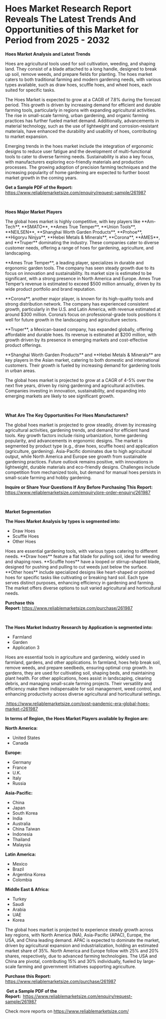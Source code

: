 <p><h1>Hoes Market Research Report Reveals The Latest Trends And Opportunities of this Market for Period from 2025 - 2032</h1></p><p><strong>Hoes Market Analysis and Latest Trends</strong></p>
<p><p>Hoes are agricultural tools used for soil cultivation, weeding, and shaping land. They consist of a blade attached to a long handle, designed to break up soil, remove weeds, and prepare fields for planting. The hoes market caters to both traditional farming and modern gardening needs, with various types available, such as draw hoes, scuffle hoes, and wheel hoes, each suited for specific tasks.</p><p>The Hoes Market is expected to grow at a CAGR of 7.8% during the forecast period. This growth is driven by increasing demand for efficient and durable farming tools, particularly in regions with expanding agricultural activities. The rise in small-scale farming, urban gardening, and organic farming practices has further fueled market demand. Additionally, advancements in material technology, such as the use of lightweight and corrosion-resistant materials, have enhanced the durability and usability of hoes, contributing to market expansion.</p><p>Emerging trends in the hoes market include the integration of ergonomic designs to reduce user fatigue and the development of multi-functional tools to cater to diverse farming needs. Sustainability is also a key focus, with manufacturers exploring eco-friendly materials and production processes. The growing adoption of precision farming techniques and the increasing popularity of home gardening are expected to further boost market growth in the coming years.</p></p>
<p><strong>Get a Sample PDF of the Report:&nbsp;</strong> <a href="https://www.reliablemarketsize.com/enquiry/request-sample/261987?utm_campaign=1845&utm_medium=2&utm_source=Github&utm_content=ia&utm_term=21012025&utm_id=hoes">https://www.reliablemarketsize.com/enquiry/request-sample/261987</a></p>
<p>&nbsp;</p>
<p><strong>Hoes Major Market Players</strong></p>
<p><p>The global hoes market is highly competitive, with key players like **Am-Tech**, **SMATO**, **Ames True Temper**, **Union Tools**, **NEILSEN**, **Shanghai Worth Garden Products**, **Prohoe**, **Higoryu Ninjya**, **Hebei Metals & Minerals**, **Corona**, **AMES**, and **Truper** dominating the industry. These companies cater to diverse customer needs, offering a range of hoes for gardening, agriculture, and landscaping.</p><p>**Ames True Temper**, a leading player, specializes in durable and ergonomic garden tools. The company has seen steady growth due to its focus on innovation and sustainability. Its market size is estimated to be significant, with a strong presence in North America and Europe. Ames True Temper’s revenue is estimated to exceed $500 million annually, driven by its wide product portfolio and brand reputation.</p><p>**Corona**, another major player, is known for its high-quality tools and strong distribution network. The company has experienced consistent growth, particularly in the U.S. and Latin America, with revenue estimated at around $300 million. Corona’s focus on professional-grade tools positions it well for future growth in the landscaping and agriculture sectors.</p><p>**Truper**, a Mexican-based company, has expanded globally, offering affordable and durable hoes. Its revenue is estimated at $200 million, with growth driven by its presence in emerging markets and cost-effective product offerings.</p><p>**Shanghai Worth Garden Products** and **Hebei Metals & Minerals** are key players in the Asian market, catering to both domestic and international customers. Their growth is fueled by increasing demand for gardening tools in urban areas.</p><p>The global hoes market is projected to grow at a CAGR of 4-5% over the next five years, driven by rising gardening and agricultural activities. Companies investing in innovation, sustainability, and expanding into emerging markets are likely to see significant growth.</p></p>
<p>&nbsp;</p>
<p><strong>What Are The Key Opportunities For Hoes Manufacturers?</strong></p>
<p><p>The global hoes market is projected to grow steadily, driven by increasing agricultural activities, gardening trends, and demand for efficient hand tools. Key growth factors include rising urbanization, home gardening popularity, and advancements in ergonomic designs. The market is segmented by product type (e.g., draw hoes, scuffle hoes) and application (agriculture, gardening). Asia-Pacific dominates due to high agricultural output, while North America and Europe see growth from sustainable gardening practices. Future outlook remains positive, with innovations in lightweight, durable materials and eco-friendly designs. Challenges include competition from mechanized tools, but demand for manual hoes persists in small-scale farming and hobby gardening.</p></p>
<p><strong>Inquire or Share Your Questions If Any Before Purchasing This Report:</strong> <a href="https://www.reliablemarketsize.com/enquiry/pre-order-enquiry/261987?utm_campaign=1845&utm_medium=2&utm_source=Github&utm_content=ia&utm_term=21012025&utm_id=hoes">https://www.reliablemarketsize.com/enquiry/pre-order-enquiry/261987</a></p>
<p>&nbsp;</p>
<p><strong>Market Segmentation</strong></p>
<p><strong>The Hoes Market Analysis by types is segmented into:</strong></p>
<p><ul><li>Draw Hoes</li><li>Scuffle Hoes</li><li>Other Hoes</li></ul></p>
<p><p>Hoes are essential gardening tools, with various types catering to different needs. **Draw hoes** feature a flat blade for pulling soil, ideal for weeding and shaping rows. **Scuffle hoes** have a looped or stirrup-shaped blade, designed for pushing and pulling to cut weeds just below the surface. **Other hoes** include specialized designs like heart-shaped or pointed hoes for specific tasks like cultivating or breaking hard soil. Each type serves distinct purposes, enhancing efficiency in gardening and farming. The market offers diverse options to suit varied agricultural and horticultural needs.</p></p>
<p><strong>Purchase this Report:&nbsp;</strong><a href="https://www.reliablemarketsize.com/purchase/261987?utm_campaign=1845&utm_medium=2&utm_source=Github&utm_content=ia&utm_term=21012025&utm_id=hoes">https://www.reliablemarketsize.com/purchase/261987</a></p>
<p>&nbsp;</p>
<p><strong>The Hoes Market Industry Research by Application is segmented into:</strong></p>
<p><ul><li>Farmland</li><li>Garden</li><li>Application 3</li></ul></p>
<p><p>Hoes are essential tools in agriculture and gardening, widely used in farmland, gardens, and other applications. In farmland, hoes help break soil, remove weeds, and prepare seedbeds, ensuring optimal crop growth. In gardens, they are used for cultivating soil, shaping beds, and maintaining plant health. For other applications, hoes assist in landscaping, clearing debris, and managing small-scale farming projects. Their versatility and efficiency make them indispensable for soil management, weed control, and enhancing productivity across diverse agricultural and horticultural settings.</p></p>
<p><a href="https://www.reliablemarketsize.com/post-pandemic-era-global-hoes-market-r261987?utm_campaign=1845&utm_medium=2&utm_source=Github&utm_content=ia&utm_term=21012025&utm_id=hoes">&nbsp;https://www.reliablemarketsize.com/post-pandemic-era-global-hoes-market-r261987</a></p>
<p><strong>In terms of Region, the Hoes Market Players available by Region are:</strong></p>
<p>
    <p> <strong> North America: </strong>
        <ul>
            <li>United States</li>
            <li>Canada</li>
        </ul>
        </p> 
    <p> <strong> Europe: </strong>
        <ul>
            <li>Germany</li>
            <li>France</li>
            <li>U.K.</li>
            <li>Italy</li>
            <li>Russia</li>
        </ul>
        </p> 
    <p> <strong> Asia-Pacific: </strong>
        <ul>
            <li>China</li>
            <li>Japan</li>
            <li>South Korea</li>
            <li>India</li>
            <li>Australia</li>
            <li>China Taiwan</li>
            <li>Indonesia</li>
            <li>Thailand</li>
            <li>Malaysia</li>
        </ul>
        </p> 
    <p> <strong> Latin America: </strong>
        <ul>
            <li>Mexico</li>
            <li>Brazil</li>
            <li>Argentina Korea</li>
            <li>Colombia</li>
        </ul>
        </p> 
    <p> <strong> Middle East & Africa: </strong>
        <ul>
            <li>Turkey</li>
            <li>Saudi</li>
            <li>Arabia</li>
            <li>UAE</li>
            <li>Korea</li>
        </ul>
    </p>
    </p>
<p><p>The global hoes market is projected to experience steady growth across key regions, with North America (NA), Asia-Pacific (APAC), Europe, the USA, and China leading demand. APAC is expected to dominate the market, driven by agricultural expansion and industrialization, holding an estimated market share of 35%. North America and Europe follow with 25% and 20% shares, respectively, due to advanced farming technologies. The USA and China are pivotal, contributing 15% and 30% individually, fueled by large-scale farming and government initiatives supporting agriculture.</p></p>
<p><strong>Purchase this Report: </strong><a href="https://www.reliablemarketsize.com/purchase/261987?utm_campaign=1845&utm_medium=2&utm_source=Github&utm_content=ia&utm_term=21012025&utm_id=hoes">https://www.reliablemarketsize.com/purchase/261987</a></p>
<p>&nbsp;<strong>Get a Sample PDF of the Report:&nbsp;&nbsp;</strong><a href="https://www.reliablemarketsize.com/enquiry/request-sample/261987?utm_campaign=1845&utm_medium=2&utm_source=Github&utm_content=ia&utm_term=21012025&utm_id=hoes">https://www.reliablemarketsize.com/enquiry/request-sample/261987</a></p>
<p><strong></strong></p>
<p>Check more reports on <a href="https://www.reliablemarketsize.com/?utm_campaign=1845&utm_medium=2&utm_source=Github&utm_content=ia&utm_term=21012025&utm_id=hoes">https://www.reliablemarketsize.com/</a></p>